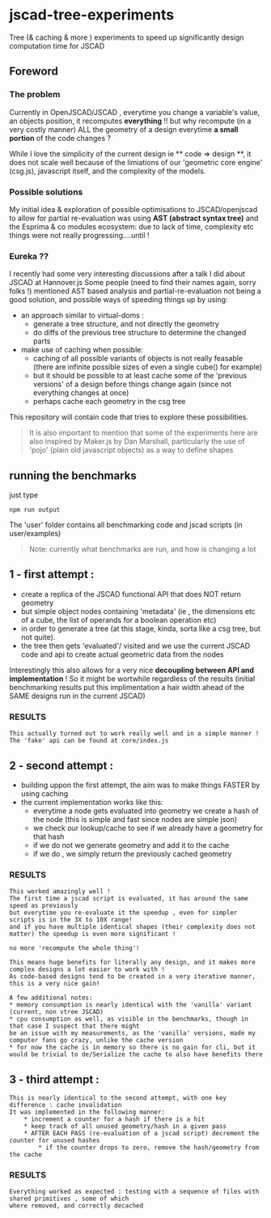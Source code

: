 # jscad-tree-experiments

Tree (& caching & more ) experiments to speed up significantly design computation time for JSCAD

## Foreword

### The problem

Currently in OpenJSCAD/JSCAD , everytime you change a variable's value, an objects position, it recomputes **everything** !!
but why recompute (in a very costly manner) ALL the geometry of a design everytime **a small portion** of the code changes ?

While I love the simplicity of the current design ie ** code => design **, it does not scale well because of the limiations of our 'geometric core engine' (csg.js), javascript itself, and the complexity of the models.

### Possible solutions

My initial idea & exploration of possible optimisations to JSCAD/openjscad to allow for partial re-evaluation was using **AST (abstract syntax tree)** and the Esprima & co modules ecosystem: due to lack of time, complexity etc things were not really progressing....until !

### Eureka ??

I recently had some very interesting discussions after a talk I did about JSCAD at Hannover.js 
Some people (need to find their names again, sorry folks !) mentioned AST based analysis and partial-re-evaluation not being a good solution, and possible ways of speeding things up by using:
 * an approach similar to virtual-doms : 
    * generate a tree structure, and not directly the geometry
    * do diffs of the previous tree structure to determine the changed parts
 * make use of caching when possible:
    * caching of all possible variants of objects is not really feasable (there are infinite possible sizes of even a single cube() for example)
    * but it should be possible to at least cache some of the 'previous versions' of a design before things change again (since not everything changes at once)
    * perhaps cache each geometry in the csg tree


This repository will contain code that tries to explore these possibilities.

>It is also important to mention that some of the experiments here are also inspired by Maker.js by Dan Marshall, particularly the use of 'pojo' (plain old javascript objects) as a way to define shapes

## running the benchmarks

just type

```npm run output```

The 'user' folder contains all benchmarking code and jscad scripts (in user/examples)

>Note: currently what benchmarks are run, and how is changing a lot

## 1 - first attempt : 

 * create a replica of the JSCAD functional API that does NOT return geometry
 * but simple object nodes containing 'metadata' (ie , the dimensions etc of a cube, the list of operands for a boolean operation etc)
 * in order to generate a tree (at this stage, kinda, sorta like a csg tree, but not quite).
 * the tree then gets 'evaluated'/ visited and we use the current JSCAD code and api to create actual geometric data from the nodes
 
 Interestingly this also allows for a very nice **decoupling between API and implementation** ! So it might be wortwhile regardless of the results (initial benchmarking results put this implimentation a hair width ahead of the SAME designs run in the current JSCAD)

 ### RESULTS

    This actually turned out to work really well and in a simple manner !
    The 'fake' api can be found at core/index.js

 ## 2 - second attempt :

  * building uppon the first attempt, the aim was to make things FASTER by using caching
  * the current implementation works like this:
    * everytime a node gets evaluated into geometry we create a hash of the node
    (this is simple and fast since nodes are simple json)
    * we check our lookup/cache to see if we already have a geometry for that hash
    * if we do not we generate geometry and add it to the cache
    * if we do , we simply return the previously cached geometry

### RESULTS

    This worked amazingly well !
    The first time a jscad script is evaluated, it has around the same speed as previously
    but everytime you re-evaluate it the speedup , even for simpler scripts is in the 3X to 10X range!
    and if you have multiple identical shapes (their complexity does not matter) the speedup is even more significant !

    no more 'recompute the whole thing'!

    This means huge benefits for literally any design, and it makes more complex designs a lot easier to work with !
    As code-based designs tend to be created in a very iterative manner, this is a very nice gain!

    A few additional notes:
    * memory consumption is nearly identical with the 'vanilla' variant (current, non vtree JSCAD)
    * cpu consumption as well, as visible in the benchmarks, though in that case I suspect that there might
    be an issue with my measurements, as the 'vanilla' versions, made my computer fans go crazy, unlike the cache version
    * for now the cache is in memory so there is no gain for cli, but it would be trivial to de/Serialize the cache to also have benefits there

 ## 3 - third attempt :

    This is nearly identical to the second attempt, with one key difference : cache invalidation
    It was implemented in the following manner:
        * increment a counter for a hash if there is a hit
        * keep track of all unused geometry/hash in a given pass
        * AFTER EACH PASS (re-evaluation of a jscad script) decrement the counter for unused hashes
            * if the counter drops to zero, remove the hash/geometry from the cache
    
### RESULTS

    Everything worked as expected : testing with a sequence of files with shared primitives , some of which
    where removed, and correctly decached

